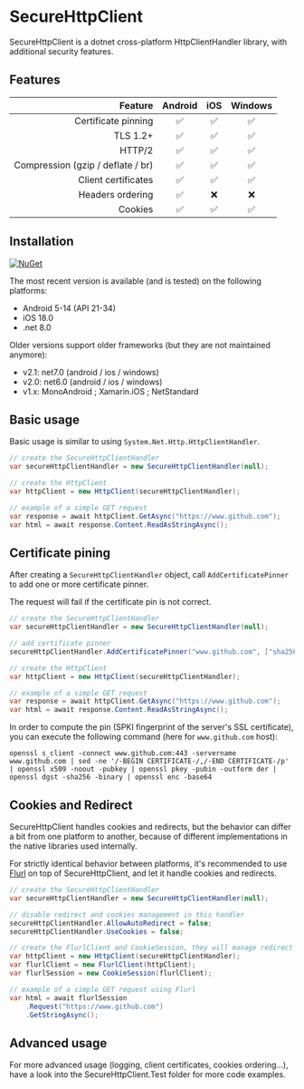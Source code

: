 # SecureHttpClient

SecureHttpClient is a dotnet cross-platform HttpClientHandler library, with additional security features.

## Features

| Feature | Android | iOS | Windows |
| ---: | :---: | :---: | :---: |
| Certificate pinning | :white_check_mark: | :white_check_mark: | :white_check_mark: |
| TLS 1.2+ | :white_check_mark: | :white_check_mark: | :white_check_mark: |
| HTTP/2 | :white_check_mark: | :white_check_mark: | :white_check_mark: |
| Compression (gzip / deflate / br) | :white_check_mark: | :white_check_mark: | :white_check_mark: |
| Client certificates | :white_check_mark: | :white_check_mark: | :white_check_mark: |
| Headers ordering | :white_check_mark: | :x: | :x: |
| Cookies | :white_check_mark: | :white_check_mark: | :white_check_mark: |

## Installation

[![NuGet](https://img.shields.io/nuget/v/SecureHttpClient)](https://www.nuget.org/packages/SecureHttpClient/)

The most recent version is available (and is tested) on the following platforms:
- Android 5-14 (API 21-34)
- iOS 18.0
- .net 8.0

Older versions support older frameworks (but they are not maintained anymore):
- v2.1: net7.0 (android / ios / windows)
- v2.0: net6.0 (android / ios / windows)
- v1.x: MonoAndroid ; Xamarin.iOS ; NetStandard

## Basic usage

Basic usage is similar to using `System.Net.Http.HttpClientHandler`.
```csharp
// create the SecureHttpClientHandler
var secureHttpClientHandler = new SecureHttpClientHandler(null);

// create the HttpClient
var httpClient = new HttpClient(secureHttpClientHandler);

// example of a simple GET request
var response = await httpClient.GetAsync("https://www.github.com");
var html = await response.Content.ReadAsStringAsync();
```

## Certificate pining

After creating a `SecureHttpClientHandler` object, call `AddCertificatePinner` to add one or more certificate pinner.

The request will fail if the certificate pin is not correct.

```csharp
// create the SecureHttpClientHandler
var secureHttpClientHandler = new SecureHttpClientHandler(null);

// add certificate pinner
secureHttpClientHandler.AddCertificatePinner("www.github.com", ["sha256/YH8+l6PDvIo1Q5o6varvw2edPgfyJFY5fHuSlsVdvdc="]);

// create the HttpClient
var httpClient = new HttpClient(secureHttpClientHandler);

// example of a simple GET request
var response = await httpClient.GetAsync("https://www.github.com");
var html = await response.Content.ReadAsStringAsync();
```

In order to compute the pin (SPKI fingerprint of the server's SSL certificate), you can execute the following command (here for `www.github.com` host):
```shell
openssl s_client -connect www.github.com:443 -servername www.github.com | sed -ne '/-BEGIN CERTIFICATE-/,/-END CERTIFICATE-/p' | openssl x509 -noout -pubkey | openssl pkey -pubin -outform der | openssl dgst -sha256 -binary | openssl enc -base64
```

## Cookies and Redirect

SecureHttpClient handles cookies and redirects, but the behavior can differ a bit from one platform to another, because of different implementations in the native libraries used internally.

For strictly identical behavior between platforms, it's recommended to use [Flurl](https://github.com/tmenier/Flurl) on top of SecureHttpClient, and let it handle cookies and redirects.

```csharp
// create the SecureHttpClientHandler
var secureHttpClientHandler = new SecureHttpClientHandler(null);

// disable redirect and cookies management in this handler
secureHttpClientHandler.AllowAutoRedirect = false;
secureHttpClientHandler.UseCookies = false;

// create the FlurlClient and CookieSession, they will manage redirect and cookies
var httpClient = new HttpClient(secureHttpClientHandler);
var flurlClient = new FlurlClient(httpClient);
var flurlSession = new CookieSession(flurlClient);

// example of a simple GET request using Flurl
var html = await flurlSession
    .Request("https://www.github.com")
    .GetStringAsync();
```

## Advanced usage

For more advanced usage (logging, client certificates, cookies ordering...), have a look into the SecureHttpClient.Test folder for more code examples.
